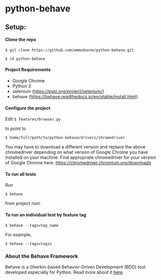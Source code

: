 # python-behave

## Setup:

#### Clone the repo

`$ git clone https://github.com/emmodunne/python-behave.git`

`$ cd python-behave`

#### Project Requirements
- Google Chrome
- Python 3
- selenium (https://pypi.org/project/selenium/)
- behave (https://behave.readthedocs.io/en/stable/install.html)

#### Configure the project

Edit `$ features/browser.py` 

to point to 

`$ home/full/path/to/python-behave/drivers/chromedriver`

You may have to download a different version and replace the above chromedriver depending on what version of Google Chrome you have installed on your machine.
Find appropriate chromedriver for your version of Google Chrome here: https://chromedriver.chromium.org/downloads

#### To run all tests

Run

`$ behave`

from project root.

#### To run an individual test by feature tag

`$ behave --tags=tag_name`

For example, 

`$ behave --tags=login`

### About the Behave Framework

Behave is a Gherkin-based Behavior-Driven Development (BDD) tool developed especially for Python. Read more about it [here](https://behave.readthedocs.io/en/latest/).



